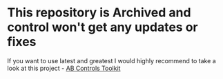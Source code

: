 # This repository is Archived and control won't get any updates or fixes
If you want to use latest and greatest I would highly recommend to take a look at this project - [AB Controls Toolkit](https://github.com/AndrewButenko/ABControlsToolkit)
